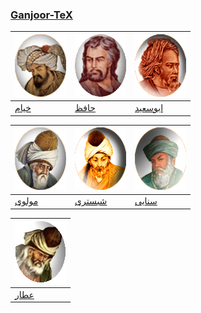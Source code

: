 ### [Ganjoor-TeX](manual.md)

[![خیام](gif/khayyam.gif)](pdf/khayyam) | [![حافظ](gif/hafez.gif)](pdf/hafez) | [![ابوسعید](gif/abusaeed.gif)](pdf/abusaeed)
---|---|---
[خیام](pdf/khayyam) | [حافظ](pdf/hafez) | [ابوسعید](pdf/abusaeed)


 [![مولوی](gif/moulavi.gif)](pdf/moulavi) | [![شبستری](gif/shabestari.gif)](pdf/shabestari) | [![سنایی](gif/sanaee.gif)](pdf/sanaee) 
---|---|---
|[مولوی](pdf/moulavi) | [شبستری](pdf/shabestari) | [سنایی](pdf/sanaee)

[![عطار](gif/attar.gif)](pdf/attar)|
---|
[عطار](pdf/attar)|

